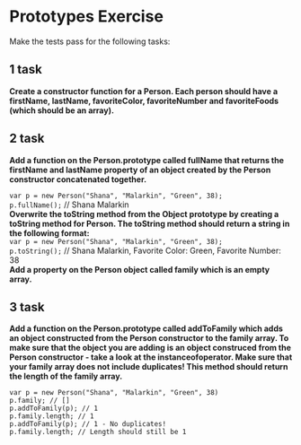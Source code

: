 # Prototypes Exercise

Make the tests pass for the following tasks:

## 1 task

**Create a constructor function for a Person. Each person should have a firstName, lastName, favoriteColor, favoriteNumber and favoriteFoods (which should be an array).**

## 2 task

**Add a function on the Person.prototype called fullName that returns the firstName and lastName property of an object created by the Person constructor concatenated together.**

`var p = new Person("Shana", "Malarkin", "Green", 38);` \
`p.fullName();` // Shana Malarkin \
**Overwrite the toString method from the Object prototype by creating a toString method for Person. The toString method should return a string in the following format:** \
`var p = new Person("Shana", "Malarkin", "Green", 38); ` \
`p.toString();` // Shana Malarkin, Favorite Color: Green, Favorite Number: 38  \
**Add a property on the Person object called family which is an empty array.**

## 3 task

**Add a function on the Person.prototype called addToFamily which adds an object constructed from the Person constructor to the family array. To make sure that the object you are adding is an object construced from the Person constructor - take a look at the instanceofoperator. Make sure that your family array does not include duplicates! This method should return the length of the family array.**

`var p = new Person("Shana", "Malarkin", "Green", 38)` \
`p.family; // []` \
`p.addToFamily(p); // 1 ` \
`p.family.length; // 1 ` \
`p.addToFamily(p); // 1 - No duplicates!` \
`p.family.length; // Length should still be 1
`

